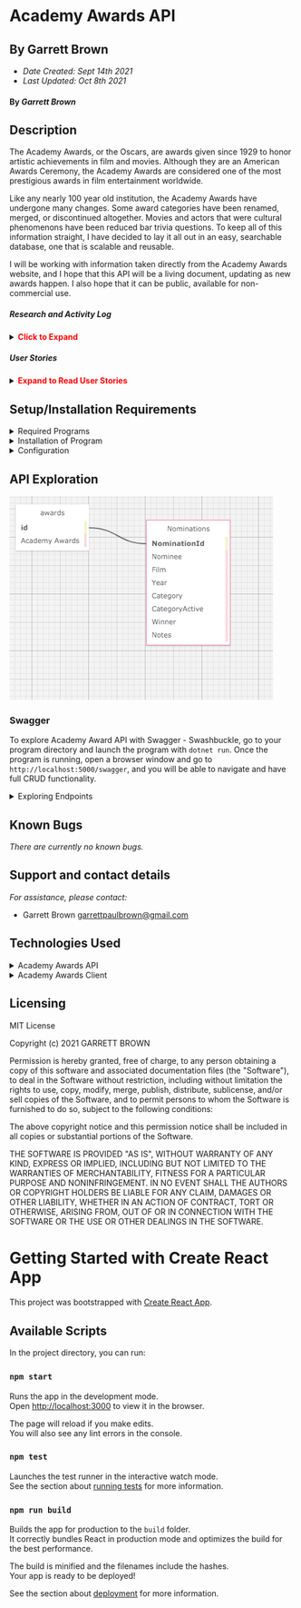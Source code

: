# Academy Awards API
## By Garrett Brown

* _Date Created: Sept 14th 2021_
* _Last Updated: Oct 8th 2021_

#### By _Garrett Brown_


## Description

The Academy Awards, or the Oscars, are awards given since 1929 to honor artistic achievements in film and movies. Although they are an American Awards Ceremony, the Academy Awards are considered one of the most prestigious awards in film entertainment worldwide.

Like any nearly 100 year old institution, the Academy Awards have undergone many changes. Some award categories have been renamed, merged, or discontinued altogether. Movies  and actors that were cultural phenomenons have been reduced bar trivia questions. To keep all of this information straight, I have decided to lay it all out in an easy, searchable database, one that is scalable and reusable.

I will be working with information taken directly from the Academy Awards website, and I hope that this API will be a living document, updating as new awards happen. I also hope that it can be public, available for non-commercial use. 

##### Research and Activity Log

<details>
    <summary><span style="color:red"><strong>Click to Expand</strong></summary>

<strong>Research Log</strong>

* Sept 14th 2021 7:03 PM to 8:49 - Gathering Data in Excell. (106 min)
* Sept 20th 2021 7:45 PM to 9:25 - Gathering Data in Excell. (100 min)
* Sept 26th 2021 10:30 AM to 11:50 AM - Changing data, making edits. (80 min)
* Sept 26th 2021 11:50 AM to 1PM - Structuring API, creating API basics. (70 min)
* Sept 26th 2021 2:49 PM to 3:28 - Data maxmizing, Drawio. (39 min)
* Sept 26th 2021 3:29 PM to 4:45 - Data maxmizing, Drawio. (76 min)
* Sept 26th 2021 4:45 PM to 5:00 PM - Drawio, standup in class. (15 min)
* Sept 28th 2021 6 PM to 7 - Standup in class, creating schema. (60 min)
* Oct 2nd 2021 3 PM to 3:30 - Schema Analysis. (30 min)
* Oct 3rd 2021 9:30 AM - 10:40 AM - API. (70 min)

<strong>FILE TRANSFER TO NEW REPOSITORY, LOST GIT HISTORY.</strong>

* Oct 3rd 2021 10:40 AM - 1PM - API. (140 min)
* Oct 3rd 2021 2:20 PM - 5:30 PM - API, GET, PUT, PUSH. (190 min)
* Oct 3rd 2021 7 PM - 8:30 PM - API, fully functional (90 min)

Check in: 1,066 min, or 17.7666667 hours.

* Oct 6th 2021 6:45 PM - 8: 15 PM - Seeding Data. (90 min)
* Oct 6th 2021 8:15 PM - 9:05 PM - API. (50 min)
* Oct 6th 2021 9:05 PM - 11:40 PM - Seeding Database. (155 min)
* Oct 6th 2021 11:40 PM - 12:00 AM - Migration Issues Fixed. (20 min)
* Oct 8th 2021 4:15 PM - 5:40 PM - Integration of Swagger into API. (85 min)
* Oct 8th 2021 5:40 PM - 7:00 PM PM - Building out API End Points in README.  (80 min)

Check in: 1,546 min, or 25.76 hours.
* Oct 9th 2021 10 AM - 11 AM - OscarAPI Schema creation. React App creation. (60 min)
* Oct 9th 2021 11 AM - 1:14 PM - Favicon change, React git fixing. CSS. (134 min)
* Oct 9th 2021 5pm - 7 PM - Adding data to API, beginning connection. (120 min)


Check in: 1,860 min, or 31 hours.

* Oct 9th 2021 7pm - 9:30 PM - Adding data to API, beginning connection. (150 min)
* Oct 9th 2021 10:45pm - 1:45 AM - Trying to Reconcile API issues/CORS. (180 min) 

Check in: 2,190 min, or 36.5 hours.

</details>

##### User Stories
<details>
    <summary><span style="color:red"><strong>Expand to Read User Stories</strong></summary>
1. User needs to be able to use program.
2. This will get filled in later I assume.

</details>


## Setup/Installation Requirements

<details>
    <summary>Required Programs</summary>
    
1. An internet browser.
2. Visual Code Studio (or another code editor).
3. .NET

</details>

<details>
    <summary>Installation of Program</summary>

1. Open the terminal on your local machine and navigate to "Desktop."
2. Clone <b>Academy Award API</b> with the following git command `git clone https://github.com/GBProductions/Epicodus-Capstone`
3. Navigate to the top level of the repository with the command `cd Epicodus-Capstone`
4. In the CL, type in `git init`. 

</details>

<details>
    <summary>Configuration</summary>

### AppSettings

#### Instructions: `appsettings.json` Creation

1. Create a file in the root directory called `appsettings.json`. 
2. Add `appsettings.json` to `.gitignore`. Commit change in GIT.
3. Insert the following code into `appsettings.json`:
    
``` 
{
  "Logging": {
    "LogLevel": {
      "Default": "Warning",
      "System": "Information",
      "Microsoft": "Information"
    }
  },
  "AllowedHosts": "*",
  "ConnectionStrings": {
    "DefaultConnection": "Server=localhost;Port=3306;database=oscar_api;uid=root;[YOUR-PASSWORD];"
  }
}

```

4. Replace `[YOUR-PASSWORD]` with password you selected when installing MySQLWorkbench.
5. Replace database name with the name of your database (if necessary).
6. Replace port name with the port of your choice (if necessary).
7. In the root directory, run `dotnet ef databse update` 
8. In the root directory, run `dotnet ef databse restore`

This will recreate the database on your computer, using MySQLWorkbench. You can proceed to Startup.

</details>

## API Exploration

![An SQL table showing the Oscar_API schema. A table named Awards has the fields "id" and "Academy Awards." The "id" field is connected to a field "NominationId" which is in the table Nominations. Nominations has the fields "NominationID", "Nominee", "Film", "Year", "Category", "CategoryActive", "Winner", and "Notes".](./OscarAPI/img/Oscar_API-Schema.png "OscarAPI Schema")

### Swagger
To explore Academy Award API with Swagger - Swashbuckle, go to your program directory and launch the program with `dotnet run`. Once the program is running, open a browser window and go to `http://localhost:5000/swagger`, and you will be able to navigate and have full CRUD functionality.

<details>
    <summary>Exploring Endpoints</summary>

### Endpoints

Basic URL: `https://localhost:5000`

HTTP Request Structure (add after Basic URL)

| Route                      | Usage                 |   
|----------------------------|-----------------------|
| GET /api/Nominations           | Return all nominations    | 
| POST /api/Nominations          | Create new nomination     |
| GET /api/Nominations/{id}      | Return nomination by id   |
| PUT /api/Nominations/{id}      | Edit nomination by id     |
| DELETE /api/Nominations/{id}   | Delete nomination by id   |

### Path Parameters
Explanation of parameters for Nomination:


| Parameter      | Required? | Type   | Description                                             |
|----------------|-----------|--------|---------------------------------------------------------|
| Nominee        | yes       | string | Returns by name(s) of nominee.                          |
| Film           | yes       | string | Returns by name of film individual was nominated for.   |
| Year           | yes       | string | Returns by year nomination was announced                |
| Category       | yes       | string | Returns by category nomination was in.                  |
| CategoryActive | yes       | string | Returns categories by whether they are active or not.   |
| Winner         | yes       | string | Returns winners of a specific category.                 |
| Notes          | no        | string | Returns by assorted details associated with nomination. |


### Searching via Parameters
In order to search for animals matching a parameter, use this format:

```
GET /api/Nominations?{parameter}={search-term}
```

#### Example:
```
http://localhost:5001/api/Nominations?Film=Nomadland
```

In order to search for a specific animal matching multiple parameters, add a `&` between searches:

#### Example:
```
http://localhost:5001/api/Nomination?Winner=Yes&year=2020
```
</details>

## Known Bugs

_There are currently no known bugs._


## Support and contact details

_For assistance, please contact:_ 
* Garrett Brown <garrettpaulbrown@gmail.com>

## Technologies Used

<details>
    <summary>Academy Awards API</summary>

* Visual Studios Code (VSCode)
* Github
* MarkDown
* C# 
* Entity Framework, .NET Core 5.0.1
* Swagger - Swashbuckle
* FontIcon 💙  Font Awesome Favicon Generator 🔥 (https://gauger.io/fonticon/)

</details>

<details>
    <summary>Academy Awards Client</summary>

* Visual Studios Code (VSCode)
* Github
* MarkDown
* Create React APP

</details>

## Licensing

MIT License

Copyright (c) 2021 GARRETT BROWN

Permission is hereby granted, free of charge, to any person obtaining a copy
of this software and associated documentation files (the "Software"), to deal
in the Software without restriction, including without limitation the rights
to use, copy, modify, merge, publish, distribute, sublicense, and/or sell
copies of the Software, and to permit persons to whom the Software is
furnished to do so, subject to the following conditions:

The above copyright notice and this permission notice shall be included in all
copies or substantial portions of the Software.

THE SOFTWARE IS PROVIDED "AS IS", WITHOUT WARRANTY OF ANY KIND, EXPRESS OR
IMPLIED, INCLUDING BUT NOT LIMITED TO THE WARRANTIES OF MERCHANTABILITY,
FITNESS FOR A PARTICULAR PURPOSE AND NONINFRINGEMENT. IN NO EVENT SHALL THE
AUTHORS OR COPYRIGHT HOLDERS BE LIABLE FOR ANY CLAIM, DAMAGES OR OTHER
LIABILITY, WHETHER IN AN ACTION OF CONTRACT, TORT OR OTHERWISE, ARISING FROM,
OUT OF OR IN CONNECTION WITH THE SOFTWARE OR THE USE OR OTHER DEALINGS IN THE
SOFTWARE.



# Getting Started with Create React App

This project was bootstrapped with [Create React App](https://github.com/facebook/create-react-app).

## Available Scripts

In the project directory, you can run:

### `npm start`

Runs the app in the development mode.\
Open [http://localhost:3000](http://localhost:3000) to view it in the browser.

The page will reload if you make edits.\
You will also see any lint errors in the console.

### `npm test`

Launches the test runner in the interactive watch mode.\
See the section about [running tests](https://facebook.github.io/create-react-app/docs/running-tests) for more information.

### `npm run build`

Builds the app for production to the `build` folder.\
It correctly bundles React in production mode and optimizes the build for the best performance.

The build is minified and the filenames include the hashes.\
Your app is ready to be deployed!

See the section about [deployment](https://facebook.github.io/create-react-app/docs/deployment) for more information.
